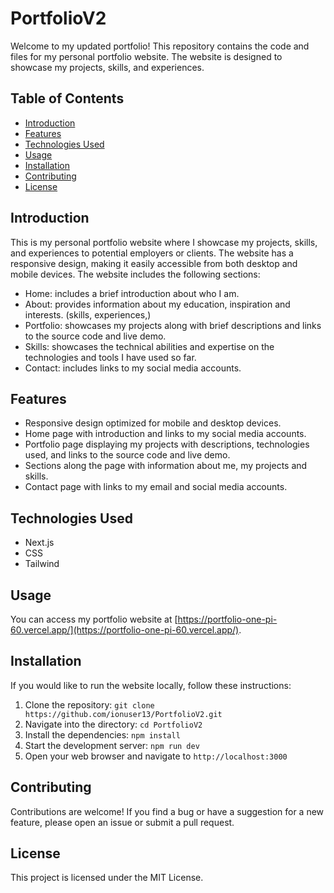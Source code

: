 # PortfolioV2

Welcome to my updated portfolio! This repository contains the code and files for my personal portfolio website. The website is designed to showcase my projects, skills, and experiences.

## Table of Contents

-   [Introduction](#introduction)
-   [Features](#features)
-   [Technologies Used](#technologies-used)
-   [Usage](#usage)
-   [Installation](#installation)
-   [Contributing](#contributing)
-   [License](#license)

## <a name="introduction">Introduction</a> 

This is my personal portfolio website where I showcase my projects, skills, and experiences to potential employers or clients. The website has a responsive design, making it easily accessible from both desktop and mobile devices. The website includes the following sections:

-   Home: includes a brief introduction about who I am.
-   About: provides information about my education, inspiration and interests. (skills, experiences,)
-   Portfolio: showcases my projects along with brief descriptions and links to the source code and live demo.
-   Skills: showcases the technical abilities and expertise on the technologies and tools I have used so far.
-   Contact: includes links to my social media accounts.

## <a name="features">Features</a>

-   Responsive design optimized for mobile and desktop devices.
-   Home page with introduction and links to my social media accounts.
-   Portfolio page displaying my projects with descriptions, technologies used, and links to the source code and live demo.
-   Sections along the page with information about me, my projects and skills.
-   Contact page with links to my email and social media accounts.

## <a name="technologies-used">Technologies Used</a>

-   Next.js
-   CSS
-   Tailwind

## <a name="usage">Usage</a>

You can access my portfolio website at [https://portfolio-one-pi-60.vercel.app/](https://portfolio-one-pi-60.vercel.app/).

## <a name="installation">Installation</a>

If you would like to run the website locally, follow these instructions:

1.  Clone the repository: `git clone https://github.com/ionuser13/PortfolioV2.git`
2.  Navigate into the directory: `cd PortfolioV2`
3.  Install the dependencies: `npm install`
4.  Start the development server: `npm run dev`
5.  Open your web browser and navigate to `http://localhost:3000`

## <a name="contributing">Contributing</a>

Contributions are welcome! If you find a bug or have a suggestion for a new feature, please open an issue or submit a pull request.

## <a name="license">License</a>

This project is licensed under the MIT License.